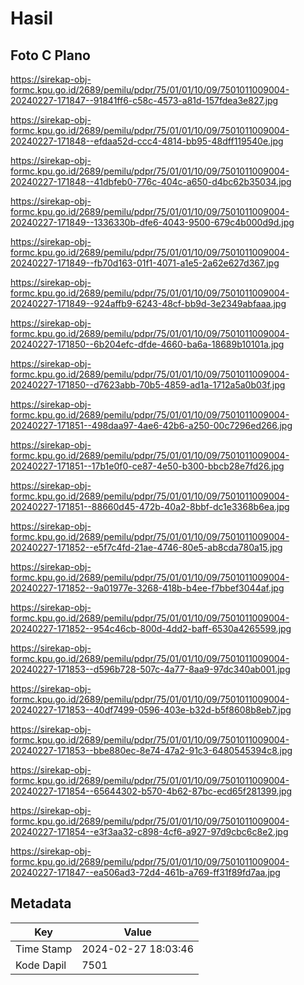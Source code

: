 # Hasil

## Foto C Plano

https://sirekap-obj-formc.kpu.go.id/2689/pemilu/pdpr/75/01/01/10/09/7501011009004-20240227-171847--91841ff6-c58c-4573-a81d-157fdea3e827.jpg

https://sirekap-obj-formc.kpu.go.id/2689/pemilu/pdpr/75/01/01/10/09/7501011009004-20240227-171848--efdaa52d-ccc4-4814-bb95-48dff119540e.jpg

https://sirekap-obj-formc.kpu.go.id/2689/pemilu/pdpr/75/01/01/10/09/7501011009004-20240227-171848--41dbfeb0-776c-404c-a650-d4bc62b35034.jpg

https://sirekap-obj-formc.kpu.go.id/2689/pemilu/pdpr/75/01/01/10/09/7501011009004-20240227-171849--1336330b-dfe6-4043-9500-679c4b000d9d.jpg

https://sirekap-obj-formc.kpu.go.id/2689/pemilu/pdpr/75/01/01/10/09/7501011009004-20240227-171849--fb70d163-01f1-4071-a1e5-2a62e627d367.jpg

https://sirekap-obj-formc.kpu.go.id/2689/pemilu/pdpr/75/01/01/10/09/7501011009004-20240227-171849--924affb9-6243-48cf-bb9d-3e2349abfaaa.jpg

https://sirekap-obj-formc.kpu.go.id/2689/pemilu/pdpr/75/01/01/10/09/7501011009004-20240227-171850--6b204efc-dfde-4660-ba6a-18689b10101a.jpg

https://sirekap-obj-formc.kpu.go.id/2689/pemilu/pdpr/75/01/01/10/09/7501011009004-20240227-171850--d7623abb-70b5-4859-ad1a-1712a5a0b03f.jpg

https://sirekap-obj-formc.kpu.go.id/2689/pemilu/pdpr/75/01/01/10/09/7501011009004-20240227-171851--498daa97-4ae6-42b6-a250-00c7296ed266.jpg

https://sirekap-obj-formc.kpu.go.id/2689/pemilu/pdpr/75/01/01/10/09/7501011009004-20240227-171851--17b1e0f0-ce87-4e50-b300-bbcb28e7fd26.jpg

https://sirekap-obj-formc.kpu.go.id/2689/pemilu/pdpr/75/01/01/10/09/7501011009004-20240227-171851--88660d45-472b-40a2-8bbf-dc1e3368b6ea.jpg

https://sirekap-obj-formc.kpu.go.id/2689/pemilu/pdpr/75/01/01/10/09/7501011009004-20240227-171852--e5f7c4fd-21ae-4746-80e5-ab8cda780a15.jpg

https://sirekap-obj-formc.kpu.go.id/2689/pemilu/pdpr/75/01/01/10/09/7501011009004-20240227-171852--9a01977e-3268-418b-b4ee-f7bbef3044af.jpg

https://sirekap-obj-formc.kpu.go.id/2689/pemilu/pdpr/75/01/01/10/09/7501011009004-20240227-171852--954c46cb-800d-4dd2-baff-6530a4265599.jpg

https://sirekap-obj-formc.kpu.go.id/2689/pemilu/pdpr/75/01/01/10/09/7501011009004-20240227-171853--d596b728-507c-4a77-8aa9-97dc340ab001.jpg

https://sirekap-obj-formc.kpu.go.id/2689/pemilu/pdpr/75/01/01/10/09/7501011009004-20240227-171853--40df7499-0596-403e-b32d-b5f8608b8eb7.jpg

https://sirekap-obj-formc.kpu.go.id/2689/pemilu/pdpr/75/01/01/10/09/7501011009004-20240227-171853--bbe880ec-8e74-47a2-91c3-6480545394c8.jpg

https://sirekap-obj-formc.kpu.go.id/2689/pemilu/pdpr/75/01/01/10/09/7501011009004-20240227-171854--65644302-b570-4b62-87bc-ecd65f281399.jpg

https://sirekap-obj-formc.kpu.go.id/2689/pemilu/pdpr/75/01/01/10/09/7501011009004-20240227-171854--e3f3aa32-c898-4cf6-a927-97d9cbc6c8e2.jpg

https://sirekap-obj-formc.kpu.go.id/2689/pemilu/pdpr/75/01/01/10/09/7501011009004-20240227-171847--ea506ad3-72d4-461b-a769-ff31f89fd7aa.jpg


## Metadata

| Key        | Value               |
| ---------- | ------------------- |
| Time Stamp | 2024-02-27 18:03:46 |
| Kode Dapil | 7501                |



